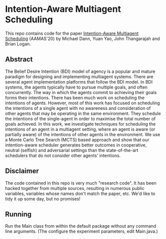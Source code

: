 # Intention-Aware Multiagent Scheduling

This repo contains code for the paper [Intention-Aware Multiagent Scheduling](https://www.ifaamas.org/Proceedings/aamas2020/pdfs/p285.pdf) (AAMAS'20) by Michael Dann, Yuan Yao, John Thangarajah and Brian Logan.

## Abstract

The Belief Desire Intention (BDI) model of agency is a popular and mature paradigm for designing and implementing multiagent systems. There are several agent implementation platforms that follow the BDI model. In BDI systems, the agents typically have to pursue multiple goals, and often concurrently. The way in which the agents commit to achieving their goals forms their intentions. There has been much work on scheduling the intentions of agents. However, most of this work has focused on scheduling the intentions of a single agent with no awareness and consideration of other agents that may be operating in the same environment. They schedule the intentions of the single-agent in order to maximise the total number of goals achieved. In this work, we investigate techniques for scheduling the intentions of an agent in a multiagent setting, where an agent is aware (or partially aware) of the intentions of other agents in the environment. We use a Monte Carlo Tree Search (MCTS) based approach and show that our intention-aware scheduler generates better outcomes in cooperative, neutral (selfish) and adversarial settings than the state-of-the-art schedulers that do not consider other agents' intentions.

## Disclaimer

The code contained in this repo is very much "research code". It has been hacked together from multiple sources, resulting in numerous public variables, variables whose names don't match the paper, etc. We'd like to tidy it up some day, but no promises!

## Running

Run the Main class from within the default package without any command line arguments. (The configure the experiment parameters, edit Main.java.)
